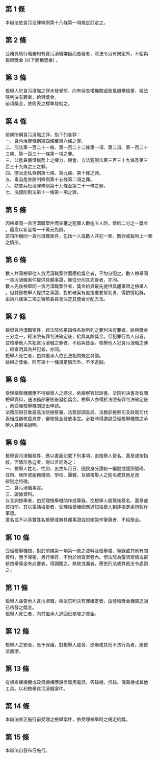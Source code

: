 第 1 條
-------
本辦法依貪污治罪條例第十八條第一項規定訂定之。

第 2 條
-------
公務員執行職務知有貪污瀆職嫌疑而告發者，除法令另有規定外，不給與  
檢舉獎金 (以下簡稱獎金) 。

第 3 條
-------
檢舉人於貪污瀆職之罪未發覺前，向有偵查權機關或政風機構檢舉，經法  
院判決有罪者，給與獎金。  
前項獎金，依附表之標準發給之。

第 4 條
-------
前條所稱貪污瀆職之罪，指下列各罪：  
一、貪污治罪條例第四條至第六條之罪。  
二、刑法第一百二十一條、第一百二十二條第一項、第二項、第一百二十  
    三條、第一百三十一條第一項之罪。  
三、公務員假借職務上之權力、機會、方法犯刑法第三百三十九條及第三  
    百三十九條之三之罪。  
四、懲治走私條例第七條、第九條、第十條之罪。  
五、毒品危害防制條例第十五條第二項之罪。  
六、妨害兵役治罪條例第十九條至第二十一條之罪。  
七、洗錢防制法第十一條第一項之罪。

第 5 條
-------
因檢舉同一貪污瀆職案件而查獲之犯罪人數逾五人時，增給二分之一獎金  
。最高以新臺幣一千萬元為限。  
前項所稱同一貪污瀆職案件，包括一人或數人共犯一罪、數罪或裁判上一罪  
之情形。

第 6 條
-------
數人共同檢舉他人貪污瀆職案件而應給獎金者，平均分配之。數人檢舉同  
一貪污瀆職案件提供具體事證，無從分別其先後者，亦同。  
數人先後檢舉同一貪污瀆職案件者，獎金給與最先提供具體事證之檢舉人  
。但其餘檢舉人提供之事證，對於破案有直接重要幫助者，得酌情給獎，  
由第八條第二項之審核委員會決定其獎金分配方法。

第 7 條
-------
檢舉貪污瀆職案件，經法院依第四條各款所列之罪判決有罪者，給與獎金  
三分之一，經法院有罪判決確定後，給與其餘獎金。但犯罪行為人自首，  
並檢舉他人共犯貪污瀆職之罪者，不給與獎金。檢舉他人犯貪污瀆職之罪  
，經查明其為共犯者，亦同。                                        
檢舉人死亡者，由其繼承人依民法相關規定具領。                      
給與之獎金，除有第十一條規定情形外，不予追回。

第 8 條
-------
受理檢舉機關應不待檢舉人之請求，依檢察官起訴書、法院判決書及有關  
檢舉資料，送法務部審核後發給獎金。檢舉人亦得於法院有罪判決確定後  
，向受理檢舉機關提出申請。                                        
法務部得召集最高法院檢察署、法務部調查局、法務部檢察司及政風司代  
表組成審核委員會，審核獎金發放事宜。必要時得邀請受理檢舉機關之承  
辦人員到場說明。

第 9 條
-------
檢舉貪污瀆職案件，應以書面記載下列事項，由檢舉人簽名、蓋章或按指  
紋。但情形急迫者，得以言詞為之：  
一、檢舉人姓名、性別、出生年月日、國民身分證統一編號或護照號碼、  
    住所、居所或服務機關、學校、團體，及被檢舉人之姓名或其他足資  
    辨別之特徵。  
二、貪污瀆職事實。  
三、證據資料。  
以言詞檢舉者，由受理檢舉機關作成筆錄，交檢舉人閱覽後簽名、蓋章或  
按指印。其以電話檢舉者，受理檢舉機關應通知檢舉人到達指定處所製作  
筆錄。  
匿名或不以真實姓名檢舉或無具體事證或拒絕製作筆錄者，不給獎金。

第 10 條
--------
受理檢舉機關，對於前條第一項第一款之資料及檢舉書、筆錄或其他有關  
資料，應予保密，另行保存，不附於偵查案卷內。但法院為釐清案情或審  
核檢舉獎金有必要者，得調閱之。無故洩漏者，應依刑法或其他法令處罰  
之。

第 11 條
--------
檢舉人誣告他人貪污瀆職，經法院判決有罪確定者，由發給獎金機關追回  
已核發之獎金。  
檢舉人死亡者，向其繼承人追回已核發之獎金。

第 12 條
--------
檢舉人之安全，應予保護，對檢舉人威脅、恐嚇或其他不法行為者，應依  
法嚴懲。

第 13 條
--------
有偵查權機關或政風機構應設置專用電話、答錄機、信箱、傳真機或其他  
工具，以利檢舉貪污瀆職案件。

第 14 條
--------
本辦法修正施行前受理之檢舉案件，依受理檢舉時之規定給獎。

第 15 條
--------
本辦法自發布日施行。

